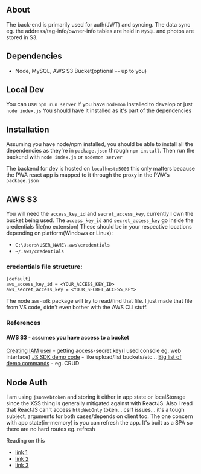 ## About
The back-end is primarily used for auth(JWT) and syncing. The data sync eg. the address/tag-info/owner-info tables are held in `MySQL` and photos are stored in S3.

## Dependencies
* Node, MySQL, AWS S3 Bucket(optional -- up to you)

## Local Dev
You can use `npm run server` if you have `nodemon` installed to develop or just `node index.js`
You should have it installed as it's part of the dependencies

## Installation
Assuming you have node/npm installed, you should be able to install all the dependencies as they're in `package.json` through `npm install`. Then run the backend with `node index.js` or `nodemon server`

The backend for dev is hosted on `localhost:5000` this only matters because the PWA react app is mapped to it through the proxy in the PWA's `package.json`

## AWS S3
You will need the `access_key_id` and `secret_access_key`, currently I own the bucket being used. The `access_key_id` and `secret_access_key` go inside the credentials file(no extension)
These should be in your respective locations depending on platform(Windows or Linux):
* `C:\Users\USER_NAME\.aws\credentials`
* `~/.aws/credentials`

### credentials file structure:
```
[default]
aws_access_key_id = <YOUR_ACCESS_KEY_ID>
aws_secret_access_key = <YOUR_SECRET_ACCESS_KEY>
```

The node `aws-sdk` package will try to read/find that file. I just made that file from VS code, didn't even bother with the AWS CLI stuff.

### References
#### AWS S3 - assumes you have access to a bucket
[Creating IAM user](https://aws.amazon.com/premiumsupport/knowledge-center/create-access-key/) - getting access-secret key(I used console eg. web interface)
[JS SDK demo code](https://docs.aws.amazon.com/sdk-for-javascript/v2/developer-guide/s3-example-creating-buckets.html) - like upload/list buckets/etc...
[Big list of demo commands](https://github.com/awsdocs/aws-doc-sdk-examples/tree/master/javascript/example_code/s3) - eg. CRUD

## Node Auth
I am using `jsonwebtoken` and storing it either in app state or localStorage since the XSS thing is generally mitigated against with ReactJS. Also I read that ReactJS can't access `httpWebOnly` token... csrf issues... it's a tough subject, arguments for both cases/depends on client too. The one concern with app state(in-memory) is you can refresh the app. It's built as a SPA so there are no hard routes eg. refresh

Reading on this
* [link 1](https://stackoverflow.com/questions/44133536/is-it-safe-to-store-a-jwt-in-localstorage-with-reactjs)
* [link 2](https://stackoverflow.com/questions/20504846/why-is-it-common-to-put-csrf-prevention-tokens-in-cookies)
* [link 3](https://security.stackexchange.com/questions/179498/is-it-safe-to-store-a-jwt-in-sessionstorage)
